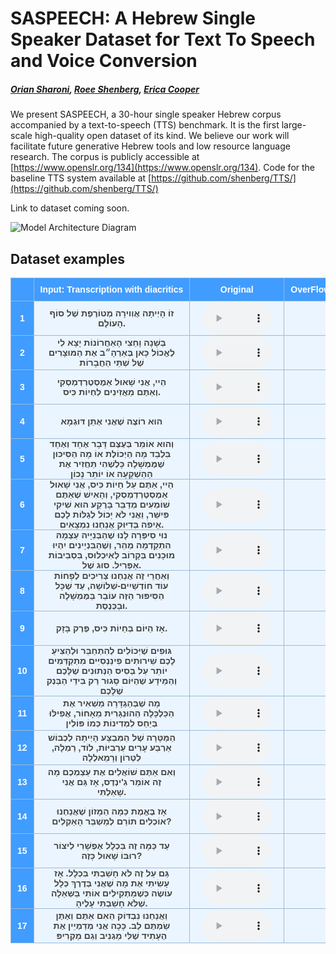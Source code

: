 <style type="text/css">
  .tg {
    border-collapse: collapse;
    border-color: #9ABAD9;
    border-spacing: 0;
  }

  .tg td {
    background-color: #EBF5FF;
    border-color: #9ABAD9;
    border-style: solid;
    border-width: 1px;
    color: #444;
    font-family: Arial, sans-serif;
    font-size: 14px;
    overflow: hidden;
    padding: 0px 20px;
    word-break: normal;
    font-weight: bold;
    vertical-align: middle;
    horizontal-align: center;
    /*white-space: nowrap;*/
    white-space: normal;
    text-align: center
  }

  .tg th {
    background-color: #409cff;
    border-color: #9ABAD9;
    border-style: solid;
    border-width: 1px;
    color: #fff;
    font-family: Arial, sans-serif;
    font-size: 14px;
    font-weight: normal;
    overflow: hidden;
    padding: 0px 20px;
    word-break: normal;
    font-weight: bold;
    vertical-align: middle;
    horizontal-align: center;
    white-space: nowrap;
    padding: 10px;
    margin: auto;
    text-align: center;
  }

  .tg .tg-0pky {
    border-color: inherit;
    text-align: center;
    vertical-align: top,
  }

  .tg .tg-fymr {
    border-color: inherit;
    font-weight: bold;
    text-align: center;
    vertical-align: top
  }
  .slider {
  -webkit-appearance: none;
  width: 75%;
  height: 15px;
  border-radius: 5px;
  background: #d3d3d3;
  outline: none;
  opacity: 0.7;
  -webkit-transition: .2s;
  transition: opacity .2s;
}

.slider::-webkit-slider-thumb {
  -webkit-appearance: none;
  appearance: none;
  width: 25px;
  height: 25px;
  border-radius: 50%;
  background: #409cff;
  cursor: pointer;
}

.slider::-moz-range-thumb {
  width: 25px;
  height: 25px;
  border-radius: 50%;
  background: #409cff;
  cursor: pointer;
}

audio {
    width: 110px;
}
</style>

# SASPEECH: A Hebrew Single Speaker Dataset for Text To Speech and Voice Conversion
##### [Orian Sharoni](mailto:orian.sharoni@upai.dev), [Roee Shenberg](mailto:roee.shenberg@upai.dev), [Erica Cooper](https://nii-yamagishilab.github.io/author/erica-cooper/)

We present SASPEECH, a 30-hour single speaker Hebrew corpus accompanied by a text-to-speech (TTS) benchmark. It is the first large-scale high-quality open dataset of its kind. We believe our work will facilitate future generative Hebrew tools and low resource language research. The corpus is publicly accessible at [https://www.openslr.org/134](https://www.openslr.org/134). Code for the baseline TTS system available at [https://github.com/shenberg/TTS/](https://github.com/shenberg/TTS/)

Link to dataset coming soon.

![Model Architecture Diagram](img/RoboShaulDiagram_for_website.svg)

## Dataset examples

<table class="dataframe tg">
  <thead>
    <tr style="text-align: center;">
      <th></th>
      <th>Input: Transcription with diacritics</th>
      <th>Original</th>
      <th>OverFlow (7350 steps) + HiFi-GAN</th>
      <th>OverFlow (more training (~21k steps)) + HiFi-GAN</th>
    </tr>
  </thead>
  <tbody>
    <tr>
      <th>1</th>
      <td>זוֹ הָיְיתָה אֲוִוירָה מְטוֹרֶפֶת שֶׁל סוֹף הָעוֹלָם.</td>
      <td><audio id="audio-small" controls>
    <source src="wavs/gt/Mom3_0007.wav" type="audio/wav">
</audio></td>
      <td><audio id="audio-small" controls>
    <source src="wavs/tts_paper/078.wav" type="audio/wav">
</audio></td>
      <td><audio id="audio-small" controls>
    <source src="wavs/tts_model2/model_2_Mom3_0007.wav" type="audio/wav">
</audio></td>
    </tr>
    <tr>
      <th>2</th>
      <td>בְּשָׁנָה וָחֵצִי הָאַחֲרוֹנוֹת יָצָא לִי לֶאֱכוֹל כָּאן בְּאַרְהָ״ב אֶת הַמּוּצָרִים שֶׁל שְׁתֵּי הַחֲבָרוֹת</td>
      <td><audio id="audio-small" controls>
    <source src="wavs/gt/Meat_0089.wav" type="audio/wav">
</audio></td>
      <td><audio id="audio-small" controls>
    <source src="wavs/tts_paper/073.wav" type="audio/wav">
</audio></td>
      <td><audio id="audio-small" controls>
    <source src="wavs/tts_model2/model_2_Meat_0089.wav" type="audio/wav">
</audio></td>
    </tr>
    <tr>
      <th>3</th>
      <td>הַיי, אֲנִי שָׁאוּל אַמֶסְטֶרְדְמְסְקִי וְאַתֶּם מַאֲזִינִים לִחְיוֹת כִּיס.</td>
      <td><audio id="audio-small" controls>
    <source src="wavs/gt/Aharon Fogel_0002.wav" type="audio/wav">
</audio></td>
      <td><audio id="audio-small" controls>
    <source src="wavs/tts_paper/003.wav" type="audio/wav">
</audio></td>
      <td><audio id="audio-small" controls>
    <source src="wavs/tts_model2/model_2_Aharon Fogel_0002.wav" type="audio/wav">
</audio></td>
    </tr>
    <tr>
      <th>4</th>
      <td>הוּא רוֹצֶה שֶׁאֲנִי אֶתֵּן דּוּגְמָא</td>
      <td><audio id="audio-small" controls>
    <source src="wavs/gt/Corona4_0007.wav" type="audio/wav">
</audio></td>
      <td><audio id="audio-small" controls>
    <source src="wavs/tts_paper/021.wav" type="audio/wav">
</audio></td>
      <td><audio id="audio-small" controls>
    <source src="wavs/tts_model2/model_2_Corona4_0007.wav" type="audio/wav">
</audio></td>
    </tr>
    <tr>
      <th>5</th>
      <td>וְהוּא אוֹמֵר בְּעֶצֶם דָּבָר אֶחָד וְאֶחָד בִּלְבַד מָה הַיְּכוֹלֶת אוֹ מָה הַסִּיכּוּן שֶׁמֶּמְשָׁלָה כָּלְשֶׁהִי תַּחֲזִיר אֶת הַהַשְׁקָעָה אוֹ יוֹתֵר נָכוֹן</td>
      <td><audio id="audio-small" controls>
    <source src="wavs/gt/Credit Rating_0006.wav" type="audio/wav">
</audio></td>
      <td><audio id="audio-small" controls>
    <source src="wavs/tts_paper/024.wav" type="audio/wav">
</audio></td>
      <td><audio id="audio-small" controls>
    <source src="wavs/tts_model2/model_2_Credit Rating_0006.wav" type="audio/wav">
</audio></td>
    </tr>
    <tr>
      <th>6</th>
      <td>הַיי, אַתֶּם עַל חַיוֹת כִּיס, אֲנִי שָׁאוּל אַמֶסְטֶרְדְמְסְקִי, וְהָאִישׁ שֶׁאַתֶּם שׁוֹמְעִים מְדַבֵּר בָּרֶקַע הוּא שִׁיקִי פִּישֵּׁר, וַאֲנִי לֹא יָכוֹל לְגַלּוֹת לָכֶם אֵיפֹה בְּדִיּוּק אֲנַחְנוּ נִמְצָאִים.</td>
      <td><audio id="audio-small" controls>
    <source src="wavs/gt/Electricity_0001.wav" type="audio/wav">
</audio></td>
      <td><audio id="audio-small" controls>
    <source src="wavs/tts_paper/026.wav" type="audio/wav">
</audio></td>
      <td><audio id="audio-small" controls>
    <source src="wavs/tts_model2/model_2_Electricity_0001.wav" type="audio/wav">
</audio></td>
    </tr>
    <tr>
      <th>7</th>
      <td>נוּי סִיפְּרָה לָנוּ שֶׁהַבְּנִיָּיה עַצְמָהּ הִתְקַדְמָה מַהֵר, וְשֶׁהַבִּנְיָינִים יִהְיוּ מוּכָנִים בְּקָרוֹב לְאִיכְלוּס, בִּסְבִיבוֹת אַפְּרִיל. סוּג שֶׁל.</td>
      <td><audio id="audio-small" controls>
    <source src="wavs/gt/Gedera_0019.wav" type="audio/wav">
</audio></td>
      <td><audio id="audio-small" controls>
    <source src="wavs/tts_paper/030.wav" type="audio/wav">
</audio></td>
      <td><audio id="audio-small" controls>
    <source src="wavs/tts_model2/model_2_Gedera_0019.wav" type="audio/wav">
</audio></td>
    </tr>
    <tr>
      <th>8</th>
      <td>וְאַחֲרֵי זֶה אֲנַחְנוּ צְרִיכִים לְפָחוֹת עוֹד חוֹדְשַׁיִים-שְׁלוֹשָׁה, עַד שֶׁכָּל הַסִּיפּוּר הַזֶּה עוֹבֵר בַּמֶּמְשָׁלָה וּבַכְּנֶסֶת.</td>
      <td><audio id="audio-small" controls>
    <source src="wavs/gt/Hashlama112_0024.wav" type="audio/wav">
</audio></td>
      <td><audio id="audio-small" controls>
    <source src="wavs/tts_paper/042.wav" type="audio/wav">
</audio></td>
      <td><audio id="audio-small" controls>
    <source src="wavs/tts_model2/model_2_Hashlama112_0024.wav" type="audio/wav">
</audio></td>
    </tr>
    <tr>
      <th>9</th>
      <td>אָז הַיּוֹם בְּחַיוֹת כִּיס, פֶּרֶק בָּזָק.</td>
      <td><audio id="audio-small" controls>
    <source src="wavs/gt/Hashlama117_0009.wav" type="audio/wav">
</audio></td>
      <td><audio id="audio-small" controls>
    <source src="wavs/tts_paper/044.wav" type="audio/wav">
</audio></td>
      <td><audio id="audio-small" controls>
    <source src="wavs/tts_model2/model_2_Hashlama117_0009.wav" type="audio/wav">
</audio></td>
    </tr>
    <tr>
      <th>10</th>
      <td>גּוּפִים שֶׁיְּכוֹלִים לְהִתְחַבֵּר וּלְהַצִּיעַ לָכֶם שֵׁירוּתִים פִינַנְסִיִּים מִתְקַדְּמִים יוֹתֵר עַל בְּסִיס הַנְּתוּנִים שֶׁלָּכֶם וְהַמֵּידָע שֶׁהַיּוֹם סָגוּר רַק בִּידֵי הַבַּנְק שֶׁלָּכֶם</td>
      <td><audio id="audio-small" controls>
    <source src="wavs/gt/Hedva_0035.wav" type="audio/wav">
</audio></td>
      <td><audio id="audio-small" controls>
    <source src="wavs/tts_paper/057.wav" type="audio/wav">
</audio></td>
      <td><audio id="audio-small" controls>
    <source src="wavs/tts_model2/model_2_Hedva_0035.wav" type="audio/wav">
</audio></td>
    </tr>
    <tr>
      <th>11</th>
      <td>מָה שֶׁבְּהַגְדָּרָה מַשְׁאִיר אֶת הַכַּלְכָּלָה הַהוּנְגָּרִית מֵאָחוֹר, אֲפִילּוּ בְּיַחַס לִמְדִינוֹת כְּמוֹ פּוֹלִין</td>
      <td><audio id="audio-small" controls>
    <source src="wavs/gt/Hungary1_0068.wav" type="audio/wav">
</audio></td>
      <td><audio id="audio-small" controls>
    <source src="wavs/tts_paper/060.wav" type="audio/wav">
</audio></td>
      <td><audio id="audio-small" controls>
    <source src="wavs/tts_model2/model_2_Hungary1_0068.wav" type="audio/wav">
</audio></td>
    </tr>
    <tr>
      <th>12</th>
      <td>הַמַּטָּרָה שֶׁל הַמִּבְצָע הָיְיתָה לִכְבּוֹשׁ אַרְבַּע עָרִים עַרְבִיּוֹת, לוֹד, רַמְלָה, לִטְרוֹן וְרָמַאלְלָה</td>
      <td><audio id="audio-small" controls>
    <source src="wavs/gt/Lod_0053.wav" type="audio/wav">
</audio></td>
      <td><audio id="audio-small" controls>
    <source src="wavs/tts_paper/069.wav" type="audio/wav">
</audio></td>
      <td><audio id="audio-small" controls>
    <source src="wavs/tts_model2/model_2_Lod_0053.wav" type="audio/wav">
</audio></td>
    </tr>
    <tr>
      <th>13</th>
      <td>וְאִם אַתֶּם שׁוֹאֲלִים אֶת עַצְמְכֶם מָה זֶה אוֹמֵר גִ&#x27;ינְדֶס, אָז גַּם אֲנִי שָׁאַלְתִּי.</td>
      <td><audio id="audio-small" controls>
    <source src="wavs/gt/Lod_0065.wav" type="audio/wav">
</audio></td>
      <td><audio id="audio-small" controls>
    <source src="wavs/tts_paper/070.wav" type="audio/wav">
</audio></td>
      <td><audio id="audio-small" controls>
    <source src="wavs/tts_model2/model_2_Lod_0065.wav" type="audio/wav">
</audio></td>
    </tr>
    <tr>
      <th>14</th>
      <td>אָז בֶּאֱמֶת כַּמָּה הַמָּזוֹן שֶׁאֲנַחְנוּ אוֹכְלִים תּוֹרֵם לְמַשְׁבֵּר הָאַקְלִים?</td>
      <td><audio id="audio-small" controls>
    <source src="wavs/gt/Meat_0039.wav" type="audio/wav">
</audio></td>
      <td><audio id="audio-small" controls>
    <source src="wavs/tts_paper/072.wav" type="audio/wav">
</audio></td>
      <td><audio id="audio-small" controls>
    <source src="wavs/tts_model2/model_2_Meat_0039.wav" type="audio/wav">
</audio></td>
    </tr>
    <tr>
      <th>15</th>
      <td>עַד כַּמָּה זֶה בִּכְלָל אֶפְשָׁרִי לִיצוֹר רוּבּוֹ שָׁאוּל כָּזֶה?</td>
      <td><audio id="audio-small" controls>
    <source src="wavs/gt/Robo Shaul 1_0017.wav" type="audio/wav">
</audio></td>
      <td><audio id="audio-small" controls>
    <source src="wavs/tts_paper/088.wav" type="audio/wav">
</audio></td>
      <td><audio id="audio-small" controls>
    <source src="wavs/tts_model2/model_2_Robo Shaul 1_0017.wav" type="audio/wav">
</audio></td>
    </tr>
    <tr>
      <th>16</th>
      <td>גַּם עַל זֶה לֹא חָשַׁבְתִּי בִּכְלָל. אָז עָשִׂיתִי אֶת מָה שֶׁאֲנִי בְּדֶרֶךְ כְּלָל עוֹשֶׂה כְּשֶׁמַּתְקִילִים אוֹתִי בַּשְּׁאֵלָה שֶׁלֹּא חָשַׁבְתִּי עָלֶיהָ.</td>
      <td><audio id="audio-small" controls>
    <source src="wavs/gt/Robo Shaul 1_0065.wav" type="audio/wav">
</audio></td>
      <td><audio id="audio-small" controls>
    <source src="wavs/tts_paper/090.wav" type="audio/wav">
</audio></td>
      <td><audio id="audio-small" controls>
    <source src="wavs/tts_model2/model_2_Robo Shaul 1_0065.wav" type="audio/wav">
</audio></td>
    </tr>
    <tr>
      <th>17</th>
      <td>וַאֲנַחְנוּ נִבְדּוֹק הַאִם אַתֶּם וְאֶתֶּן שַׂמְתֶּם לֵב. כָּכָה אֲנִי מְדַמְיֵין אֶת הֶעָתִיד שֶׁלִּי מַגְנִיב וְגַם מַקְרִיפּ</td>
      <td><audio id="audio-small" controls>
    <source src="wavs/gt/Robo Shaul 2_0040.wav" type="audio/wav">
</audio></td>
      <td><audio id="audio-small" controls>
    <source src="wavs/tts_paper/092.wav" type="audio/wav">
</audio></td>
      <td><audio id="audio-small" controls>
    <source src="wavs/tts_model2/model_2_Robo Shaul 2_0040.wav" type="audio/wav">
</audio></td>
    </tr>
  </tbody>
</table>